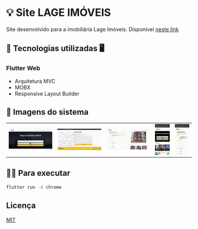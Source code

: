 # 💡 Site LAGE IMÓVEIS

Site desenvolvido para a imobiliária Lage Imóveis. 
Disponível 
[neste link](https://lageimoveis.com.br)

## 📲 Tecnologias utilizadas 🖥

### Flutter Web
- Arquitetura MVC
- MOBX
- Responsive Layout Builder

## 📸 Imagens do sistema

<div style="text-align: center"><table><tr>
  <td style="text-align: center">
    <img src="screens/1.jpg" width="300"/>
</td>
  <td style="text-align: center">
    <img src="screens/2.jpg" width="300"/>
</td>
  <td style="text-align: center">
    <img src="screens/3.jpg" width="300"/>
</td>
<td style="text-align: center">
    <img src="screens/4.jpeg" width="100"/>
</td>
<td style="text-align: center">
    <img src="screens/5.jpeg" width="100"/>
</td>
</tr></table></div>

## 👩‍💻 Para executar

```bash
flutter run -d chrome
```

## Licença
[MIT](https://choosealicense.com/licenses/mit/)